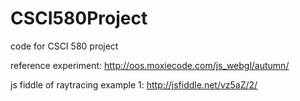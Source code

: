 CSCI580Project
==============

code for CSCI 580 project

reference experiment: http://oos.moxiecode.com/js_webgl/autumn/


js fiddle of raytracing example 1: http://jsfiddle.net/vz5aZ/2/